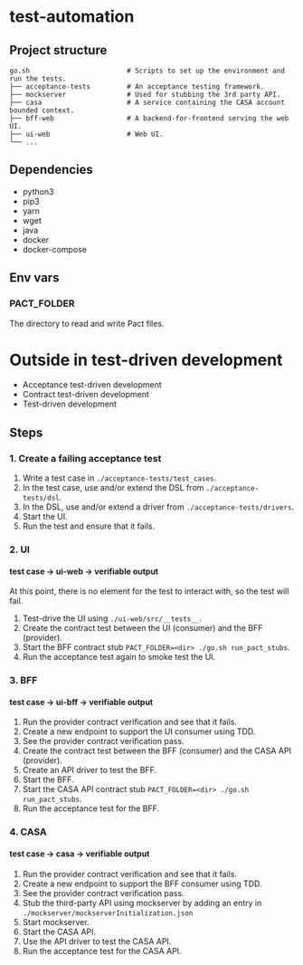 # test-automation


## Project structure

    go.sh                        # Scripts to set up the environment and run the tests.
    ├── acceptance-tests         # An acceptance testing framework.
    ├── mockserver               # Used for stubbing the 3rd party API.
    ├── casa                     # A service containing the CASA account bounded context.
    ├── bff-web                  # A backend-for-frontend serving the web UI.
    ├── ui-web                   # Web UI.
    └── ...

## Dependencies

- python3
- pip3
- yarn
- wget
- java
- docker
- docker-compose

## Env vars

### PACT_FOLDER
The directory to read and write Pact files.

# Outside in test-driven development

- Acceptance test-driven development
- Contract test-driven development
- Test-driven development

## Steps

### 1. Create a failing acceptance test

1. Write a test case in `./acceptance-tests/test_cases`.
2. In the test case, use and/or extend the DSL from `./acceptance-tests/dsl`.
3. In the DSL, use and/or extend a driver from `./acceptance-tests/drivers`.
4. Start the UI.
5. Run the test and ensure that it fails.

### 2. UI

#### test case -> ui-web -> verifiable output

At this point, there is no element for the test to interact with, so the test will fail.

1. Test-drive the UI using `./ui-web/src/__tests__`.
2. Create the contract test between the UI (consumer) and the BFF (provider).
3. Start the BFF contract stub `PACT_FOLDER=<dir> ./go.sh run_pact_stubs`.
4. Run the acceptance test again to smoke test the UI.

### 3. BFF

#### test case -> ui-bff -> verifiable output

1. Run the provider contract verification and see that it fails.
2. Create a new endpoint to support the UI consumer using TDD.
3. See the provider contract verification pass.
4. Create the contract test between the BFF (consumer) and the CASA API (provider).
5. Create an API driver to test the BFF.
6. Start the BFF.
7. Start the CASA API contract stub `PACT_FOLDER=<dir> ./go.sh run_pact_stubs`.
8. Run the acceptance test for the BFF.

### 4. CASA

#### test case -> casa -> verifiable output

1. Run the provider contract verification and see that it fails.
2. Create a new endpoint to support the BFF consumer using TDD.
3. See the provider contract verification pass.
4. Stub the third-party API using mockserver by adding an entry in `./mockserver/mockserverInitialization.json`
5. Start mockserver.
6. Start the CASA API.
7. Use the API driver to test the CASA API.
8. Run the acceptance test for the CASA API.
